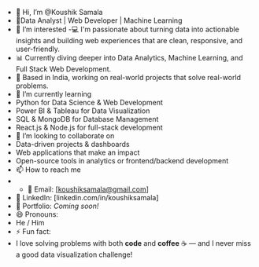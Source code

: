 - 👋 Hi, I’m @Koushik Samala
-  🎯Data Analyst | Web Developer | Machine Learning
- 👀 I’m interested
-💻 I'm passionate about turning data into actionable insights and building web experiences that are clean, responsive, and user-friendly.
- 📊 Currently diving deeper into Data Analytics, Machine Learning, and Full Stack Web Development.
- 📍 Based in India, working on real-world projects that solve real-world problems.
- 🌱 I’m currently learning
- Python for Data Science & Web Development
- Power BI & Tableau for Data Visualization
- SQL & MongoDB for Database Management
- React.js & Node.js for full-stack development
- 💞️ I’m looking to collaborate on
- Data-driven projects & dashboards
- Web applications that make an impact
- Open-source tools in analytics or frontend/backend development
- 📫 How to reach me
- - 📧 Email: [koushiksamala@gmail.com]
- 💼 LinkedIn: [linkedin.com/in/koushiksamala]
- 🧠 Portfolio: _Coming soon!_
- 😄 Pronouns:
- He / Him
- ⚡ Fun fact:
- I love solving problems with both **code** and **coffee** ☕ — and I never miss a good data visualization challenge!

<!---
KoushikSamalaData/KoushikSamalaData is a ✨ special ✨ repository because its `README.md` (this file) appears on your GitHub profile.
You can click the Preview link to take a look at your changes.
--->
